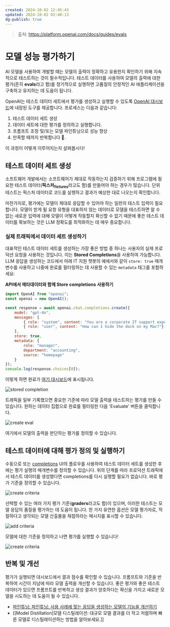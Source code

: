```yaml
---
created: 2024-10-02 12:45:43
updated: 2024-10-02 02:48:13
dg-publish: true
---
```


> 출처: https://platform.openai.com/docs/guides/evals

# 모델 성능 평가하기

AI 모델을 사용하여 개발할 때는 모델의 출력이 정확하고 유용한지 확인하기 위해 지속적으로 테스트하는 것이 필수적입니다. 테스트 데이터를 사용하여 모델의 출력에 대한 평가(흔히 **evals**라고 함)를 정기적으로 실행하면 고품질의 안정적인 AI 애플리케이션을 구축하고 유지하는 데 도움이 됩니다.

OpenAI는 테스트 데이터 세트에서 평가를 생성하고 실행할 수 있도록 [OpenAI 대시보드](https://platform.openai.com/evaluations)에 내장된 도구를 제공합니다. 프로세스는 다음과 같습니다:

1. 테스트 데이터 세트 생성
2. 데이터 세트에 대한 평가를 정의하고 실행합니다.
3. 프롬프트 조정 및/또는 모델 파인튜닝으로 성능 향상
4. 만족할 때까지 반복합니다 🚀.

이 과정이 어떻게 이루어지는지 살펴봅시다!

## 테스트 데이터 세트 생성

소프트웨어 개발에서는 소프트웨어가 제대로 작동하는지 검증하기 위해 프로그램에 필요한 테스트 데이터(<b>픽스처<sub>fixtures</sub></b>라고도 함)를 만들어야 하는 경우가 많습니다. 단위 테스트는 픽스처 데이터로 코드를 실행하고 결과가 예상한 대로 나오는지 확인합니다.

마찬가지로, 평가에는 모델이 제대로 응답할 수 있어야 하는 일련의 테스트 입력이 필요합니다. 모델이 받게 될 요청 유형을 대표하지 않는 데이터로 모델을 테스트하면 알 수 없는 새로운 입력에 대해 모델이 어떻게 작동할지 확신할 수 없기 때문에 좋은 테스트 데이터를 확보하는 것은 LLM 정확도를 최적화하는 데 매우 중요합니다.

### 실제 트래픽에서 데이터 세트 생성하기

대표적인 테스트 데이터 세트를 생성하는 가장 좋은 방법 중 하나는 사용자의 실제 프로덕션 요청을 사용하는 것입니다. 이는 **Stored Completions**을 사용하여 가능합니다. LLM 응답을 생성하는 코드에서 아래 IT 지원 챗봇의 예에서와 같이 `store: true` 매개 변수를 사용하고 나중에 완료를 필터링하는 데 사용할 수 있는 `metadata` 태그를 포함하세요:

**API에서 메타데이터와 함께 Store completions 사용하기**
```javascript
import OpenAI from "openai"; 
const openai = new OpenAI(); 

const response = await openai.chat.completions.create({ 
	model: "gpt-4o", 
	messages: [ 
		{ role: "system", content: "You are a corporate IT support expert." }, 
		{ role: "user", content: "How can I hide the dock on my Mac?"}, 
	], 
	store: true, 
	metadata: { 
		role: "manager", 
		department: "accounting", 
		source: "homepage" 
	} 
}); 
console.log(response.choices[0]);
```

이렇게 하면 완료가 [여기 대시보드](https://platform.openai.com/chat-completions)에 표시됩니다.

![stored completion](https://i.imgur.com/pQrcZj6.png)

트래픽을 일부 기록했으면 중요한 기준에 따라 모델 출력을 테스트하는 평가를 만들 수 있습니다. 원하는 데이터 집합으로 완료를 필터링한 다음 'Evaluate' 버튼을 클릭합니다.

![create eval](https://i.imgur.com/KFMJc3D.png)

여기에서 모델의 출력을 판단하는 평가를 정의할 수 있습니다.

## 테스트 데이터에 대해 평가 정의 및 실행하기

수동으로 또는 [completions](https://platform.openai.com/chat-completions) UI의 플로우를 사용하여 테스트 데이터 세트를 생성한 후에는 평가 실행의 매개변수를 정의할 수 있습니다. 위의 단계를 따라 프로덕션 트래픽에서 테스트 데이터를 생성했다면 completions를 다시 실행할 필요가 없습니다. 바로 평가 기준을 정의할 수 있습니다.

![create criteria](https://i.imgur.com/Xb0BTle.png)

선택할 수 있는 여러 가지 평가 기준(**graders**라고도 함)이 있으며, 이러한 테스트는 모델 응답의 품질을 평가하는 데 도움이 됩니다. 한 가지 유연한 옵션은 모델 평가자로, 적절하다고 생각되는 모델 산출물을 채점하라는 메시지를 표시할 수 있습니다.

![add criteria](https://i.imgur.com/RCeEGnV.png)

모델에 대한 기준을 정의하고 나면 평가를 실행할 수 있습니다!

![create criteria](https://i.imgur.com/V9EGyGV.png)

## 반복 및 개선

평가가 실행되면 대시보드에서 결과 점수를 확인할 수 있습니다. 프롬프트와 기준을 반복하여 시간이 지남에 따라 모델 출력을 개선할 수 있습니다. 좋은 평가와 좋은 테스트 데이터가 있으면 프롬프트를 반복하고 생성 결과가 양호하다는 확신을 가지고 새로운 모델을 시도하는 데 도움이 될 수 있습니다.

- [파인튜닝: 파인튜닝: 사용 사례에 맞는 응답을 생성하는 모델의 기능을 개선하기](https://platform.openai.com/docs/guides/fine-tuning)
- [[Model Distillation|모델 디스틸레이션: 대규모 모델 결과를 더 작고 저렴하며 빠른 모델로 디스틸레이션하는 방법을 알아보세요.]]


